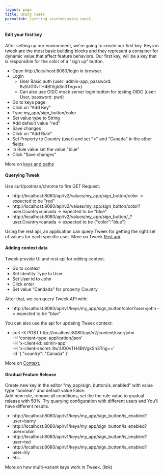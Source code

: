 ```yaml
---
layout: page
title: Using Tweek
permalink: /getting started/using tweek
---
```


#### Edit your first key
After setting up our environment, we're going to create our first key.
Keys in tweek are the most basic building blocks and they represent a container for dynamic value that affect feature behaviors.
Our first key, will be a key that is responsible for the color of a "sign up" button.

- Open http://localhost:8080/login in browser.
- Login
    - User Basic auth (user: admin-app, password: 8v/iUG0vTH4BtVgkSn3Tng==)
    - Can also use OIDC mock server login button for testing OIDC (user: User, password: pwd)
- Go to keys page.
- Click on "Add Key"
- Type my_app/sign_button/color
- Set value type to String
- Add default value "red"
- Save changes
- Click on "Add Rule"
- Set Property to Country (user) and set "=" and "Canada" in the other fields
- In Rule value set the value "blue"
- Click "Save changes"

More on [keys and paths](https://docs.tweek.fm/concepts/keys/keys-ands-paths)

#### Querying Tweek
Use curl/postman/chrome to fire GET Request:
- http://localhost:8080/api/v2/values/my_app/sign_button/color -> expected to be "red"
- http://localhost:8080/api/v2/values/my_app/sign_button/color?user.Country=canada -> expected to be "blue"
- http://localhost:8080/api/v2/values/my_app/sign_button/_?user.Country=canada -> expected to be {"color":"blue"}

Using the rest api, an application can query Tweek for getting the right set of values for each specific user.
More on Tweek [Rest api](https://docs.tweek.fm/api/rest-api).

#### Adding context data

Tweek provide UI and rest api for editing context.

- Go to context
- Set Identity Type to User
- Set User id to John
- Click enter
- Set value "Candada" for property Country

After that, we can query Tweek API with:
- http://localhost:8080/api/v1/keys/my_app/sign_button/color?user=john -> expected to be "blue"

You can also use the api for updating Tweek context:
- curl -X POST http://localhost:8080/api/v2/context/user/john \
  -H 'content-type: application/json' \
  -H 'x-client-id: admin-app' \
  -H 'x-client-secret: 8v/iUG0vTH4BtVgkSn3Tng==' \
  -d '{
	"country": "Canada"
  }'

More on [Context.](https://docs.tweek.fm/concepts/context/intro-to-context)

#### Gradual Feature Release
Create new key in the editor "my_app/sign_button/is_enabled" with value type "boolean" and default value False.  
Add new rule, remove all conditions, set the the rule value to gradual release with 50%.
Try querying configuration with different users and You'll have different results.
- http://localhost:8080/api/v1/keys/my_app/sign_button/is_enabled?user=barny
- http://localhost:8080/api/v1/keys/my_app/sign_button/is_enabled?user=robin
- http://localhost:8080/api/v1/keys/my_app/sign_button/is_enabled?user=ted
- http://localhost:8080/api/v1/keys/my_app/sign_button/is_enabled?user=lily
- etc...

More on how multi-variant keys work in Tweek. (link)